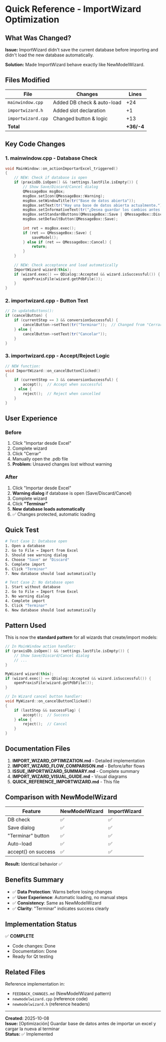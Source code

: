# Quick Reference - ImportWizard Optimization

## What Was Changed?

**Issue:** ImportWizard didn't save the current database before importing and didn't load the new database automatically.

**Solution:** Made ImportWizard behave exactly like NewModelWizard.

## Files Modified

| File | Changes | Lines |
|------|---------|-------|
| `mainwindow.cpp` | Added DB check & auto-load | +24 |
| `importwizard.h` | Added slot declaration | +1 |
| `importwizard.cpp` | Changed button & logic | +13 |
| **Total** | | **+36/-4** |

## Key Code Changes

### 1. mainwindow.cpp - Database Check

```cpp
void MainWindow::on_actionImportarExcel_triggered()
{
    // NEW: Check if database is open
    if (praxisDb.isOpen() && !settings.lastFile.isEmpty()) {
        // Show Save/Discard/Cancel dialog
        QMessageBox msgBox;
        msgBox.setIcon(QMessageBox::Warning);
        msgBox.setWindowTitle(tr("Base de datos abierta"));
        msgBox.setText(tr("Hay una base de datos abierta actualmente."));
        msgBox.setInformativeText(tr("¿Desea guardar los cambios antes de importar desde Excel?"));
        msgBox.setStandardButtons(QMessageBox::Save | QMessageBox::Discard | QMessageBox::Cancel);
        msgBox.setDefaultButton(QMessageBox::Save);
        
        int ret = msgBox.exec();
        if (ret == QMessageBox::Save) {
            saveModel();
        } else if (ret == QMessageBox::Cancel) {
            return;
        }
    }
    
    // NEW: Check acceptance and load automatically
    ImportWizard wizard(this);
    if (wizard.exec() == QDialog::Accepted && wizard.isSuccessful()) {
        openPraxisFile(wizard.getPdbFile());
    }
}
```

### 2. importwizard.cpp - Button Text

```cpp
// In updateButtons():
if (cancelButton) {
    if (currentStep == 3 && conversionSuccessful) {
        cancelButton->setText(tr("Terminar"));  // Changed from "Cerrar"
    } else {
        cancelButton->setText(tr("Cancelar"));
    }
}
```

### 3. importwizard.cpp - Accept/Reject Logic

```cpp
// NEW function:
void ImportWizard::on_cancelButtonClicked()
{
    if (currentStep == 3 && conversionSuccessful) {
        accept();  // Accept when successful
    } else {
        reject();  // Reject when cancelled
    }
}
```

## User Experience

### Before
1. Click "Importar desde Excel"
2. Complete wizard
3. Click "Cerrar"
4. Manually open the .pdb file
5. **Problem:** Unsaved changes lost without warning

### After
1. Click "Importar desde Excel"
2. **Warning dialog** if database is open (Save/Discard/Cancel)
3. Complete wizard
4. Click **"Terminar"**
5. **New database loads automatically**
6. ✅ Changes protected, automatic loading

## Quick Test

```bash
# Test Case 1: Database open
1. Open a database
2. Go to File → Import from Excel
3. Should see warning dialog
4. Choose "Save" or "Discard"
5. Complete import
6. Click "Terminar"
7. New database should load automatically

# Test Case 2: No database open
1. Start without database
2. Go to File → Import from Excel
3. No warning dialog
4. Complete import
5. Click "Terminar"
6. New database should load automatically
```

## Pattern Used

This is now the **standard pattern** for all wizards that create/import models:

```cpp
// In MainWindow action handler:
if (praxisDb.isOpen() && !settings.lastFile.isEmpty()) {
    // Show Save/Discard/Cancel dialog
    // ...
}

MyWizard wizard(this);
if (wizard.exec() == QDialog::Accepted && wizard.isSuccessful()) {
    openPraxisFile(wizard.getPdbFile());
}
```

```cpp
// In Wizard cancel button handler:
void MyWizard::on_cancelButtonClicked()
{
    if (lastStep && successFlag) {
        accept();  // Success
    } else {
        reject();  // Cancel
    }
}
```

## Documentation Files

1. **IMPORT_WIZARD_OPTIMIZATION.md** - Detailed implementation
2. **IMPORT_WIZARD_FLOW_COMPARISON.md** - Before/after flows
3. **ISSUE_IMPORTWIZARD_SUMMARY.md** - Complete summary
4. **IMPORT_WIZARD_VISUAL_GUIDE.md** - Visual diagrams
5. **QUICK_REFERENCE_IMPORTWIZARD.md** - This file

## Comparison with NewModelWizard

| Feature | NewModelWizard | ImportWizard |
|---------|----------------|--------------|
| DB check | ✅ | ✅ |
| Save dialog | ✅ | ✅ |
| "Terminar" button | ✅ | ✅ |
| Auto-load | ✅ | ✅ |
| accept() on success | ✅ | ✅ |

**Result:** Identical behavior ✅

## Benefits Summary

- ✅ **Data Protection**: Warns before losing changes
- ✅ **User Experience**: Automatic loading, no manual steps
- ✅ **Consistency**: Same as NewModelWizard
- ✅ **Clarity**: "Terminar" indicates success clearly

## Implementation Status

✅ **COMPLETE**
- Code changes: Done
- Documentation: Done
- Ready for Qt testing

## Related Files

Reference implementation in:
- `FEEDBACK_CHANGES.md` (NewModelWizard pattern)
- `newmodelwizard.cpp` (reference code)
- `newmodelwizard.h` (reference headers)

---

**Created:** 2025-10-08  
**Issue:** [Optimización] Guardar base de datos antes de importar un excel y cargar la nueva al terminar  
**Status:** ✅ Implemented
